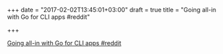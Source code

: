 +++
date = "2017-02-02T13:45:01+03:00"
draft = true
title = "Going all-in with Go for CLI apps  #reddit"

+++

<p><a href="https://t.co/tZ1SlbVzty">Going all-in with Go for CLI apps  #reddit</a></p>
